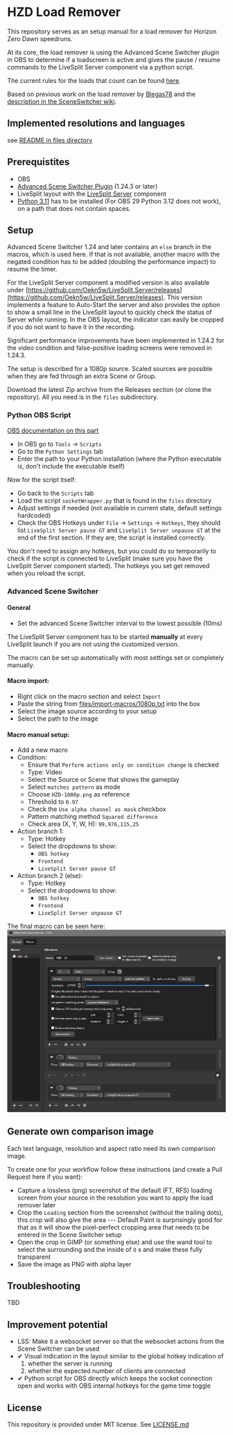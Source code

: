# HZD Load Remover

This repository serves as an setup manual for a load remover for Horizon Zero Dawn speedruns.

At its core, the load remover is using the Advanced Scene Switcher plugin in OBS to determine if a loadscreen is active and gives the pause / resume commands to the LiveSplit Server component via a python script.

The current rules for the loads that count can be found [here](https://www.speedrun.com/hzd/guides/6atmp).

Based on previous work on the load remover by [Blegas78](https://github.com/blegas78/autoSplitters) and the [description in the SceneSwitcher wiki](https://github.com/WarmUpTill/SceneSwitcher/wiki/Activate-overlay-to-hide-parts-of-the-screen).

## Implemented resolutions and languages

see [README in files directory](./files)

## Prerequistites
* OBS
* [Advanced Scene Switcher Plugin](https://github.com/WarmUpTill/SceneSwitcher/) (1.24.3 or later)
* LiveSplit layout with the [LiveSplit Server](https://github.com/LiveSplit/LiveSplit.Server#install) component
* [Python 3.11](https://www.python.org/downloads/windows/) has to be installed (For OBS 29 Python 3.12 does not work), on a path that does not contain spaces.

## Setup
Advanced Scene Switcher 1.24 and later contains an `else` branch in the macros, which is used here. If that is not available, another macro with the negated condition has to be added (doubling the performance impact) to resume the timer.

For the LiveSplit Server component a modified version is also available under [https://github.com/Oekn5w/LiveSplit.Server/releases](https://github.com/Oekn5w/LiveSplit.Server/releases). This version implements a feature to Auto-Start the server and also provides the option to show a small line in the LiveSplit layout to quickly check the status of Server while running. In the OBS layout, the indicator can easily be cropped if you do not want to have it in the recording.

Significant performance improvements have been implemented in 1.24.2 for the video condition and false-positive loading screens were removed in 1.24.3.

The setup is described for a 1080p source. Scaled sources are possible when they are fed through an extra Scene or Group.

Download the latest Zip archive from the Releases section (or clone the repository). All you need is in the `files` subdirectory.

### Python OBS Script

[OBS documentation on this part](https://obsproject.com/wiki/Getting-Started-With-OBS-Scripting)
* In OBS go to `Tools` -> `Scripts`
* Go to the `Python Settings` tab
* Enter the path to your Python installation (where the Python executable is, don't include the executable itself)

Now for the script itself:
* Go back to the `Scripts` tab
* Load the script `socketWrapper.py` that is found in the `files` directory
* Adjust settings if needed (not available in current state, default settings hardcoded)
* Check the OBS Hotkeys under `File` -> `Settings` -> `Hotkeys`, they should list `LiveSplit Server pause GT` and `LiveSplit Server unpause GT` at the end of the first section. If they are, the script is installed correctly.

You don't need to assign any hotkeys, but you could do so temporarily to check if the script is connected to LiveSplit (make sure you have the LiveSplit Server component started). The hotkeys you set get removed when you reload the script.

### Advanced Scene Switcher

#### General
* Set the advanced Scene Switcher interval to the lowest possible (10ms)

The LiveSplit Server component has to be started __manually__ at every LiveSplit launch if you are not using the customized version.

The macro can be set up automatically with most settings set or completely manually.

#### Macro import:
* Right click on the macro section and select `Import`
* Paste the string from [files/import-macros/1080p.txt](files/import-macros/1080p.txt) into the box
* Select the image source according to your setup
* Select the path to the image 

#### Macro manual setup:
* Add a new macro
* Condition:
  * Ensure that `Perform actions only on condition change` is checked
  * Type: Video
  * Select the Source or Scene that shows the gameplay
  * Select `matches pattern` as mode
  * Choose `HZD-1080p.png` as reference
  * Threshold to `0.97`
  * Check the `Use alpha channel as mask` checkbox
  * Pattern matching method `Squared difference`
  * Check area (X, Y, W, H): `99,976,115,25`
* Action branch 1:
  * Type: Hotkey
  * Select the dropdowns to show:
    * `OBS hotkey`
    * `Frontend`
    * `LiveSplit Server pause GT`
* Action branch 2 (else):
  * Type: Hotkey
  * Select the dropdowns to show:
    * `OBS hotkey`
    * `Frontend`
    * `LiveSplit Server unpause GT`

The final macro can be seen here:
![macro setup](./dev-resources/adv-setup.png)

## Generate own comparison image

Each text language, resolution and aspect ratio need its own comparison image.

To create one for your workflow follow these instructions (and create a Pull Request here if you want):

* Capture a lossless (png) screenshot of the default (FT, RFS) loading screen from your source in the resolution you want to apply the load remover later
* Crop the `Loading` section from the screenshot (without the trailing dots), this crop will also give the area --- Default Paint is surprisingly good for that as it will show the pixel-perfect cropping area that needs to be entered in the Scene Switcher setup
* Open the crop in GIMP (or something else) and use the wand tool to select the surrounding and the inside of `O` s and make these fully transparent
* Save the image as PNG with alpha layer

## Troubleshooting

TBD

## Improvement potential

* LSS: Make it a websocket server so that the websocket actions from the Scene Switcher can be used
* ✔ Visual indication in the layout similar to the global hotkey indication of
  1. whether the server is running
  2. whether the expected number of clients are connected
* ✔ Python script for OBS directly which keeps the socket connection open and works with OBS internal hotkeys for the game time toggle

## License

This repository is provided under MIT license. See [LICENSE.md](/LICENSE.md)
